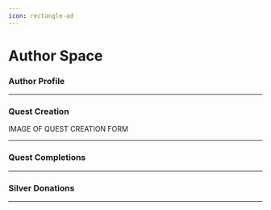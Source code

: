 ```yaml
---
icon: rectangle-ad
---
```


# Author Space



### Author Profile

***

### Quest Creation

IMAGE OF QUEST CREATION FORM

***

### Quest Completions

***


### Silver Donations

***